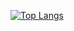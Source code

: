 [![Top Langs](https://github-readme-stats.vercel.app/api/top-langs/?username=eilyeee&layout=compact)](https://github.com/anuraghazra/github-readme-stats)
